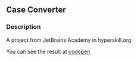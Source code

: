 ## Case Converter

### Description
A project from JetBrains Academy in hyperskill.org

You can see the result at [codepen](https://codepen.io/ritakialex/pen/VwQOMvo)


